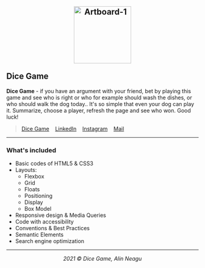 ## <p align="center"><a href="https://alinneagu2004.github.io/Dice-Game/"><img src="https://i.ibb.co/zSnxJKZ/favicon.png" alt="Artboard-1" width="150px" border="0"></a></p>Dice Game

**Dice Game** - if you have an argument with your friend, bet by playing this game and see who is right or who for example should wash the dishes, or who should walk the dog today.. It's so simple that even your dog can play it. Summarize, choose a player, refresh the page and see who won. Good luck!

> <p><a href="https://alinneagu2004.github.io/Dice-Game/">Dice Game</a>&nbsp;&nbsp;&nbsp;&nbsp;<a href="https://www.linkedin.com/in/alinneagu/">LinkedIn</a>&nbsp;&nbsp;&nbsp;&nbsp;<a href="https://www.instagram.com/alinsvibes/">Instagram</a>&nbsp;&nbsp;&nbsp;&nbsp;<a href="mailto:alinneagu10@gmail.com?">Mail</a></p>

---

### What's included

+ Basic codes of HTML5 & CSS3
+ Layouts:
  * Flexbox
  * Grid
  * Floats
  * Positioning
  * Display
  * Box Model
+ Responsive design & Media Queries
+ Code with accessibility
+ Conventions & Best Practices
+ Semantic Elements
+ Search engine optimization

---

<p align="center"><em>2021 &copy; Dice Game, Alin Neagu</em></p>
